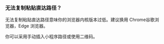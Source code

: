 ### 无法复制粘贴直达路径？

无法复制粘贴直达路径意味你的浏览器内核版本过低。建议换用 Chrome谷歌浏览器，Edge 浏览器。

你可以采用手动插入小程序路径或使用二维码。

<!--@include: ./faq_footer.md-->